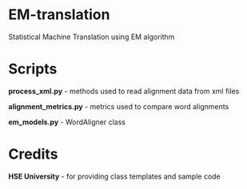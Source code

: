 # EM-translation
Statistical Machine Translation using EM algorithm

# Scripts

**process_xml.py** - methods used to read alignment data from xml files

**alignment_metrics.py** - metrics used to compare word alignments

**em_models.py** - WordAligner class 

# Credits

**HSE University** - for providing class templates and sample code
